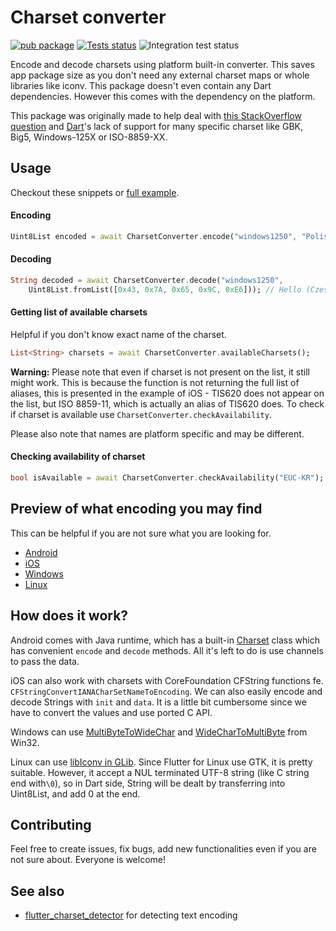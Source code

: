 # Charset converter

[![pub package](https://img.shields.io/pub/v/charset_converter.svg)](https://pub.dartlang.org/packages/charset_converter)
[![Tests status](https://github.com/pr0gramista/charset_converter/workflows/Tests/badge.svg)](https://github.com/pr0gramista/charset_converter/actions)
![Integration test status](https://api.codemagic.io/apps/6212498f0b28f648d6d103b4/tests-mobile/status_badge.svg)

Encode and decode charsets using platform built-in converter. This saves app package size as you don't need any external charset maps or whole libraries like iconv. This package doesn't even contain any Dart dependencies. However this comes with the dependency on the platform.

This package was originally made to help deal with [this StackOverflow question](https://stackoverflow.com/questions/59475607/how-to-print-asian-languages-to-a-thermal-printer-from-flutter/59531422#59531422) and [Dart](https://api.dartlang.org/stable/2.7.0/dart-convert/dart-convert-library.html)'s lack of support for many specific charset like GBK, Big5, Windows-125X or ISO-8859-XX.

## Usage

Checkout these snippets or [full example](https://github.com/pr0gramista/charset_converter/tree/master/example).

#### Encoding

```dart
Uint8List encoded = await CharsetConverter.encode("windows1250", "Polish has óśćł");
```

#### Decoding

```dart
String decoded = await CharsetConverter.decode("windows1250",
    Uint8List.fromList([0x43, 0x7A, 0x65, 0x9C, 0xE6])); // Hello (Cześć) in Polish
```

#### Getting list of available charsets

Helpful if you don't know exact name of the charset.

```dart
List<String> charsets = await CharsetConverter.availableCharsets();
```

**Warning:** Please note that even if charset is not present on the list, it still might work. This is because the function is not returning the full list of aliases, this is presented in the example of iOS - TIS620 does not appear on the list, but ISO 8859-11, which is actually an alias of TIS620 does. To check if charset is available use `CharsetConverter.checkAvailability`.

Please also note that names are platform specific and may be different.

#### Checking availability of charset

```dart
bool isAvailable = await CharsetConverter.checkAvailability("EUC-KR");
```

## Preview of what encoding you may find

This can be helpful if you are not sure what you are looking for.

- [Android](https://github.com/pr0gramista/charset_converter/blob/master/CHARSETS-ANDROID)
- [iOS](https://github.com/pr0gramista/charset_converter/blob/master/CHARSETS-IOS)
- [Windows](https://github.com/pr0gramista/charset_converter/blob/master/CHARSETS-WINDOWS)
- [Linux](https://github.com/pr0gramista/charset_converter/blob/master/CHARSETS-LINUX)

## How does it work?

Android comes with Java runtime, which has a built-in [Charset](https://docs.oracle.com/javase/7/docs/api/java/nio/charset/Charset.html) class which has convenient `encode` and `decode` methods. All it's left to do is use channels to pass the data.

iOS can also work with charsets with CoreFoundation CFString functions fe. `CFStringConvertIANACharSetNameToEncoding`. We can also easily encode and decode Strings with `init` and `data`. It is a little bit cumbersome since we have to convert the values and use ported C API.

Windows can use [MultiByteToWideChar](https://docs.microsoft.com/en-us/windows/win32/api/stringapiset/nf-stringapiset-multibytetowidechar) and [WideCharToMultiByte](https://docs.microsoft.com/en-us/windows/win32/api/stringapiset/nf-stringapiset-widechartomultibyte) from Win32.

Linux can use [libIconv in GLib](https://docs.gtk.org/glib/struct.IConv.html). Since Flutter for Linux use GTK, it is pretty suitable. However, it accept a NUL terminated UTF-8 string (like C string end with`\0`), so in Dart side, String will be dealt by transferring into Uint8List, and add 0 at the end.

## Contributing

Feel free to create issues, fix bugs, add new functionalities even if you are not sure about. Everyone is welcome!

## See also

- [flutter_charset_detector](https://pub.dev/packages/flutter_charset_detector) for detecting text encoding
